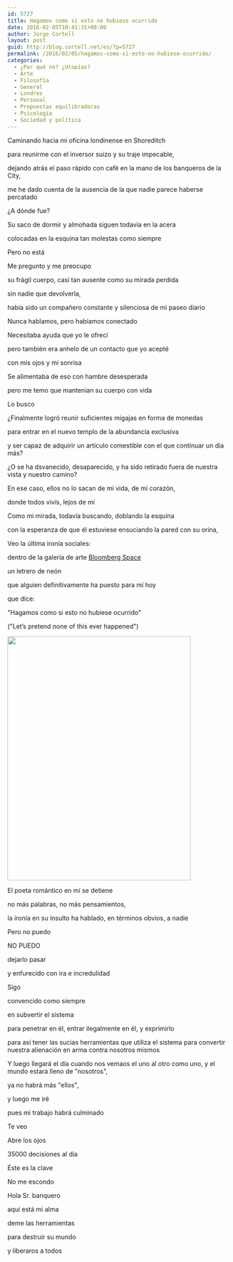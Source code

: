 ```yaml
---
id: 5727
title: Hagamos como si esto no hubiese ocurrido
date: 2016-02-05T10:41:31+00:00
author: Jorge Cortell
layout: post
guid: http://blog.cortell.net/es/?p=5727
permalink: /2016/02/05/hagamos-como-si-esto-no-hubiese-ocurrido/
categories:
  - ¿Por qué no? ¿Utopías?
  - Arte
  - Filosofí­a
  - General
  - Londres
  - Personal
  - Propuestas equilibradoras
  - Psicología
  - Sociedad y polí­tica
---
```

Caminando hacia mi oficina londinense en Shoreditch
  
para reunirme con el inversor suizo y su traje impecable,
  
dejando atrás el paso rápido con café en la mano de los banqueros de la City,
  
me he dado cuenta de la ausencia de la que nadie parece haberse percatado
  
¿A dónde fue?
  
Su saco de dormir y almohada siguen todavía en la acera
  
colocadas en la esquina tan molestas como siempre
  
Pero no está
  
Me pregunto y me preocupo
  
su frágil cuerpo, casi tan ausente como su mirada perdida
  
sin nadie que devolverla,
  
había sido un compañero constante y silenciosa de mi paseo diario
  
Nunca hablamos, pero habíamos conectado
  
Necesitaba ayuda que yo le ofrecí
  
pero también era anhelo de un contacto que yo acepté
  
con mis ojos y mi sonrisa
  
Se alimentaba de eso con hambre desesperada
  
pero me temo que mantenían su cuerpo con vida

Lo busco
  
¿Finalmente logró reunir suficientes migajas en forma de monedas
  
para entrar en el nuevo templo de la abundancia exclusiva
  
y ser capaz de adquirir un artículo comestible con el que continuar un día más?
  
¿O se ha dsvanecido, desaparecido, y ha sido retirado fuera de nuestra vista y nuestro camino?
  
En ese caso, ellos no lo sacan de mi vida, de mi corazón,
  
donde todos vivís, lejos de mí

Como mi mirada, todavía buscando, doblando la esquina
  
con la esperanza de que él estuviese ensuciando la pared con su orina,
  
Veo la última ironía sociales:
  
dentro de la galería de arte <a href="http://www.bloombergspace.com/artists/upcoming/tim-etchells/" target="_blank">Bloomberg Space</a>
  
un letrero de neón
  
que alguien definitivamente ha puesto para mí hoy
  
que dice:
  
"Hagamos como si esto no hubiese ocurrido"
  
("Let’s pretend none of this ever happened")

<img class="aligncenter" src="https://farm2.staticflickr.com/1522/24795896095_016ce9a825_k.jpg" alt="" width="411" height="548" />

El poeta romántico en mí se detiene
  
no más palabras, no más pensamientos,
  
la ironía en su insulto ha hablado, en términos obvios, a nadie

Pero no puedo
  
NO PUEDO
  
dejarlo pasar
  
y enfurecido con ira e incredulidad
  
Sigo
  
convencido como siempre
  
en subvertir el sistema
  
para penetrar en él, entrar ilegalmente en él, y exprimirlo
  
para así tener las sucias herramientas que utiliza el sistema para convertir nuestra alienación en arma contra nosotros mismos
  
Y luego llegará el día cuando nos vemaos el uno al otro como uno, y el mundo estará lleno de "nosotros",
  
ya no habrá más "ellos",
  
y luego me iré
  
pues mi trabajo habrá culminado

Te veo
  
Abre los ojos

35000 decisiones al día
  
Éste es la clave
  
No me escondo

Hola Sr. banquero
  
aquí está mi alma
  
deme las herramientas
  
para destruir su mundo
  
y liberaros a todos